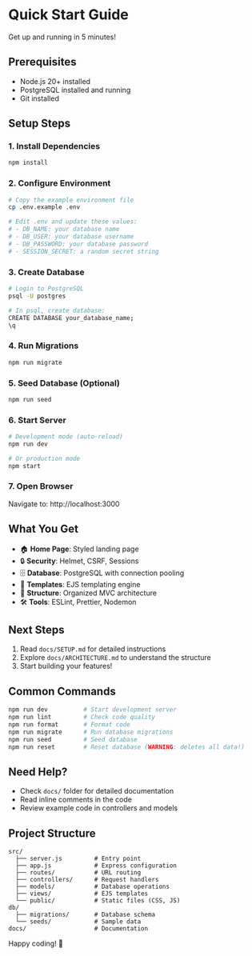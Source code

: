 # Quick Start Guide

Get up and running in 5 minutes!

## Prerequisites

- Node.js 20+ installed
- PostgreSQL installed and running
- Git installed

## Setup Steps

### 1. Install Dependencies

```bash
npm install
```

### 2. Configure Environment

```bash
# Copy the example environment file
cp .env.example .env

# Edit .env and update these values:
# - DB_NAME: your database name
# - DB_USER: your database username
# - DB_PASSWORD: your database password
# - SESSION_SECRET: a random secret string
```

### 3. Create Database

```bash
# Login to PostgreSQL
psql -U postgres

# In psql, create database:
CREATE DATABASE your_database_name;
\q
```

### 4. Run Migrations

```bash
npm run migrate
```

### 5. Seed Database (Optional)

```bash
npm run seed
```

### 6. Start Server

```bash
# Development mode (auto-reload)
npm run dev

# Or production mode
npm start
```

### 7. Open Browser

Navigate to: http://localhost:3000

## What You Get

- 🏠 **Home Page**: Styled landing page
- 🔒 **Security**: Helmet, CSRF, Sessions
- 🗄️ **Database**: PostgreSQL with connection pooling
- 🎨 **Templates**: EJS templating engine
- 📁 **Structure**: Organized MVC architecture
- 🛠️ **Tools**: ESLint, Prettier, Nodemon

## Next Steps

1. Read `docs/SETUP.md` for detailed instructions
2. Explore `docs/ARCHITECTURE.md` to understand the structure
3. Start building your features!

## Common Commands

```bash
npm run dev          # Start development server
npm run lint         # Check code quality
npm run format       # Format code
npm run migrate      # Run database migrations
npm run seed         # Seed database
npm run reset        # Reset database (WARNING: deletes all data!)
```

## Need Help?

- Check `docs/` folder for detailed documentation
- Read inline comments in the code
- Review example code in controllers and models

## Project Structure

```
src/
  ├── server.js         # Entry point
  ├── app.js            # Express configuration
  ├── routes/           # URL routing
  ├── controllers/      # Request handlers
  ├── models/           # Database operations
  ├── views/            # EJS templates
  └── public/           # Static files (CSS, JS)
db/
  ├── migrations/       # Database schema
  └── seeds/            # Sample data
docs/                   # Documentation
```

Happy coding! 🚀
